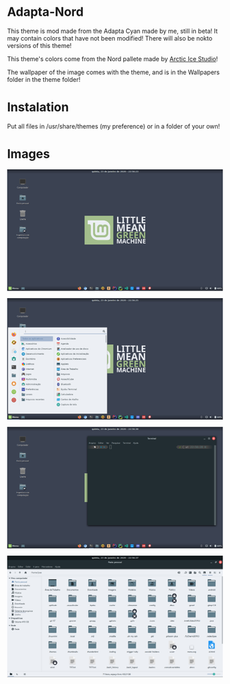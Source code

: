 # Adapta-Nord

This theme is mod made from the Adapta Cyan made by me, still in beta! It may contain colors that have not been modified! There will also be nokto versions of this theme!

This theme's colors come from the Nord pallete made by <a href="https://github.com/arcticicestudio/nord">Arctic Ice Studio</a>!

The wallpaper of the image comes with the theme, and is in the Wallpapers folder in the theme folder!

# Instalation

Put all files in /usr/share/themes (my preference) or in a folder of your own!

# Images

![image](Images/image.png)

![image](Images/image1.png)

![image](Images/image2.png)

![image](Images/image3.png)
